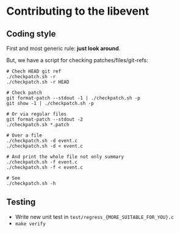 # Contributing to the libevent

## Coding style

First and most generic rule: **just look around**.

But, we have a script for checking patches/files/git-refs:
```shell
# Chech HEAD git ref
./checkpatch.sh -r
./checkpatch.sh -r HEAD

# Check patch
git format-patch --stdout -1 | ./checkpatch.sh -p
git show -1 | ./checkpatch.sh -p

# Or via regular files
git format-patch --stdout -2
./checkpatch.sh *.patch

# Over a file
./checkpatch.sh -d event.c
./checkpatch.sh -d < event.c

# And print the whole file not only summary
./checkpatch.sh -f event.c
./checkpatch.sh -f < event.c

# See
./checkpatch.sh -h
```

## Testing
- Write new unit test in `test/regress_{MORE_SUITABLE_FOR_YOU}.c`
- `make verify`
